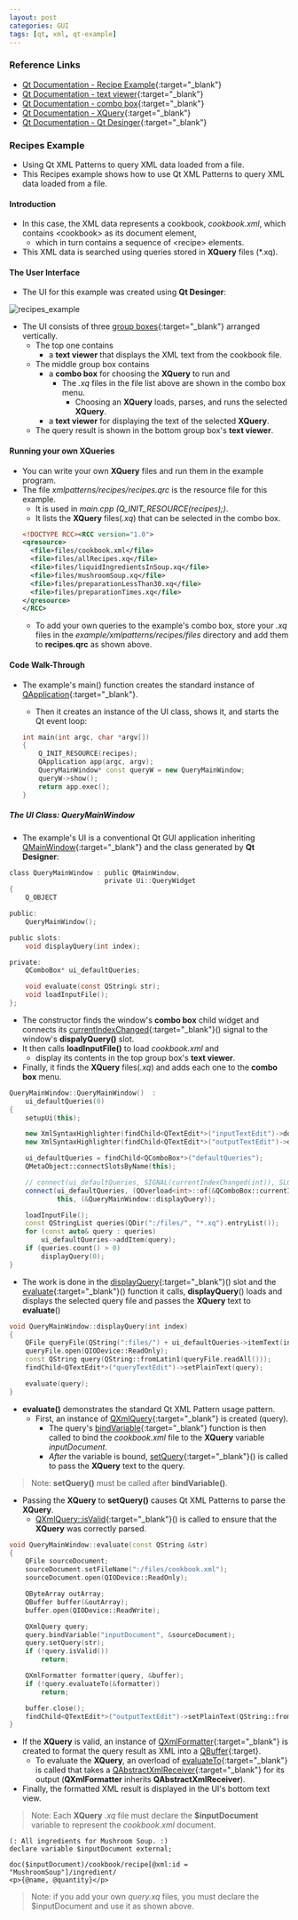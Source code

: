 ```yaml
---
layout: post
categories: GUI
tags: [qt, xml, qt-example]
---
```


### Reference Links

- [Qt Documentation - Recipe Example](<https://doc.qt.io/qt-5/qtxmlpatterns-recipes-example.html>){:target="_blank"}
- [Qt Documentation - text viewer](<https://doc.qt.io/qt-5/qtextedit.html>){:target="_blank"}
- [Qt Documentation - combo box](<https://doc.qt.io/qt-5/qcombobox.html>){:target="_blank"}
- [Qt Documentation - XQuery](<https://doc.qt.io/qt-5/xquery-introduction.html>){:target="_blank"}
- [Qt Documentation - Qt Desinger](<https://doc.qt.io/qt-5/qtdesigner-manual.html>){:target="_blank"}

### Recipes Example

- Using Qt XML Patterns to query XML data loaded from a file.
- This Recipes example shows how to use Qt XML Patterns to query XML data loaded from a file.

#### Introduction

- In this case, the XML data represents a cookbook, *cookbook.xml*, which contains \<cookbook\> as its document element,
  - which in turn contains a sequence of \<recipe\> elements.
- This XML data is searched using queries stored in **XQuery** files (*.xq).

#### The User Interface

- The UI for this example was created using **Qt Desinger**:

![recipes_example]({{"/assets/images/posts/2022-07-14/recipes_exmple.png"}})

- The UI consists of three [group boxes](<https://doc.qt.io/qt-5/qgroupbox.html>){:target="_blank"} arranged vertically.
  - The top one contains
    - a **text viewer** that displays the XML text from the cookbook file.
  - The middle group box contains
    - a **combo box** for choosing the **XQuery** to run and
      - The *.xq* files in the file list above are shown in the combo box menu.
        - Choosing an **XQuery** loads, parses, and runs the selected **XQuery**.
    - a **text viewer** for displaying the text of the selected **XQuery**.
  - The query result is shown in the bottom group box's **text viewer**.

#### Running your own XQueries

- You can write your own **XQuery** files and run them in the example program.
- The file *xmlpatterns/recipes/recipes.qrc* is the resource file for this example.
  - It is used in *main.cpp (Q_INIT_RESOURCE(recipes);)*.
  - It lists the **XQuery** files(*.xq*) that can be selected in the combo box.
  ```qrc
  <!DOCTYPE RCC><RCC version="1.0">
  <qresource>
    <file>files/cookbook.xml</file>
    <file>files/allRecipes.xq</file>
    <file>files/liquidIngredientsInSoup.xq</file>
    <file>files/mushroomSoup.xq</file>
    <file>files/preparationLessThan30.xq</file>
    <file>files/preparationTimes.xq</file>
  </qresource>
  </RCC>
  ```
  - To add your own queries to the example's combo box, store your *.xq* files in the *example/xmlpatterns/recipes/files* directory and add them to **recipes.qrc** as shown above.

#### Code Walk-Through

- The example's main() function creates the standard instance of [QApplication](<https://doc.qt.io/qt-5/qapplication.html>){:target="_blank"}.
  - Then it creates an instance of the UI class, shows it, and starts the Qt event loop:

  ```main.cpp
  int main(int argc, char *argv[])
  {
      Q_INIT_RESOURCE(recipes);
      QApplication app(argc, argv);
      QueryMainWindow* const queryW = new QueryMainWindow;
      queryW->show();
      return app.exec();
  }
  ```

##### The UI Class: QueryMainWindow

- The example's UI is a conventional Qt GUI application inheriting [QMainWindow](<https://doc.qt.io/qt-5/qmainwindow.html>){:target="_blank"} and the class generated by **Qt Designer**:

```querymainwindow.h
class QueryMainWindow : public QMainWindow,
                        private Ui::QueryWidget
{
    Q_OBJECT

public:
    QueryMainWindow();

public slots:
    void displayQuery(int index);

private:
    QComboBox* ui_defaultQueries;

    void evaluate(const QString& str);
    void loadInputFile();
};
```

- The constructor finds the window's **combo box** child widget and connects its [currentIndexChanged](<https://doc.qt.io/qt-5/qcombobox.html#currentIndexChanged>){:target="_blank"}() signal to the window's **dispalyQuery()** slot.
- It then calls **loadInputFile()** to load *cookbook.xml* and
  - display its contents in the top group box's **text viewer**.
- Finally, it finds the **XQuery** files(*.xq*) and adds each one to the **combo box** menu.

```querymainwindow.cpp
QueryMainWindow::QueryMainWindow()	:
    ui_defaultQueries(0)
{
    setupUi(this);

    new XmlSyntaxHighlighter(findChild<QTextEdit*>("inputTextEdit")->document());
    new XmlSyntaxHighlighter(findChild<QTextEdit*>("outputTextEdit")->document());

    ui_defaultQueries = findChild<QComboBox*>("defaultQueries");
    QMetaObject::connectSlotsByName(this);

    // connect(ui_defaultQueries, SIGNAL(currentIndexChanged(int)), SLOT(displayQuery(int)));
    connect(ui_defaultQueries, (QOverload<int>::of(&QComboBox::currentIndexChanged)),
            this, (&QueryMainWindow::displayQuery));

    loadInputFile();
    const QStringList queries(QDir(":/files/", "*.xq").entryList());
    for (const auto& query : queries)
        ui_defaultQueries->addItem(query);
    if (queries.count() > 0)
        displayQuery(0);
}
```

- The work is done in the [displayQuery](<https://doc.qt.io/qt-5/qtxmlpatterns-recipes-example.html#displayquery-slot>){:target="_blank"}() slot and the [evaluate](<https://doc.qt.io/qt-5/qtxmlpatterns-recipes-example.html#evaluate-function>){:target="_blank"}() function it calls, **displayQuery**() loads and displays the selected query file and passes the **XQuery** text to **evaluate**()

```querymainwindow.cpp
void QueryMainWindow::displayQuery(int index)
{
    QFile queryFile(QString(":files/") + ui_defaultQueries->itemText(index));
    queryFile.open(QIODevice::ReadOnly);
    const QString query(QString::fromLatin1(queryFile.readAll()));
    findChild<QTextEdit*>("queryTextEdit")->setPlainText(query);

    evaluate(query);
}
```

- **evaluate()** demonstrates the standard Qt XML Pattern usage pattern.
  - First, an instance of [QXmlQuery](<https://doc.qt.io/qt-5/qxmlquery.html>){:target="_blank"} is created (query).
    - The query's [bindVariable](<https://doc.qt.io/qt-5/qxmlquery.html#bindVariable>){:target="_blank"} function is then called to bind the *cookbook.xml* file to the **XQuery** variable *inputDocument*.
    - *After* the variable is bound, [setQuery](<https://doc.qt.io/qt-5/qxmlquery.html#setQuery>){:target="_blank"}() is called to pass the **XQuery** text to the query.

> Note: **setQuery()** must be called after **bindVariable()**.

- Passing the **XQuery** to **setQuery()** causes Qt XML Patterns to parse the **XQuery**.
  - [QXmlQuery::isValid](<https://doc.qt.io/qt-5/qxmlquery.html#isValid>){:target="_blank"}() is called to ensure that the **XQuery** was correctly parsed.

```querymainwindow.cpp
void QueryMainWindow::evaluate(const QString &str)
{
    QFile sourceDocument;
    sourceDocument.setFileName(":/files/cookbook.xml");
    sourceDocument.open(QIODevice::ReadOnly);

    QByteArray outArray;
    QBuffer buffer(&outArray);
    buffer.open(QIODevice::ReadWrite);

    QXmlQuery query;
    query.bindVariable("inputDocument", &sourceDocument);
    query.setQuery(str);
    if (!query.isValid())
        return;

    QXmlFormatter formatter(query, &buffer);
    if (!query.evaluateTo(&formatter))
        return;

    buffer.close();
    findChild<QTextEdit*>("outputTextEdit")->setPlainText(QString::fromUtf8(outArray.constData()));
}
```

- If the **XQuery** is valid, an instance of [QXmlFormatter](<https://doc.qt.io/qt-5/qxmlformatter.html>){:target="_blank"} is created to format the query result as XML into a [QBuffer](<https://doc.qt.io/qt-5/qbuffer.html>){:target}.
  - To evaluate the **XQuery**, an overload of [evaluateTo](<https://doc.qt.io/qt-5/qxmlquery.html#evaluateTo>){:target="_blank"} is called that takes a [QAbstractXmlReceiver](<https://doc.qt.io/qt-5/qabstractxmlreceiver.html>){:target="_blank"} for its output (**QXmlFormatter** inherits **QAbstractXmlReceiver**).
- Finally, the formatted XML result is displayed in the UI's bottom text view.

> Note: Each **XQuery** *.xq* file must declare the **$inputDocument** variable to represent the *cookbook.xml* document.

```
(: All ingredients for Mushroom Soup. :)
declare variable $inputDocument external;

doc($inputDocument)/cookbook/recipe[@xml:id = "MushroomSoup"]/ingredient/
<p>{@name, @quantity}</p>
```

> Note: if you add your own *query.xq* files, you must declare the $inputDocument and use it as shown above.
